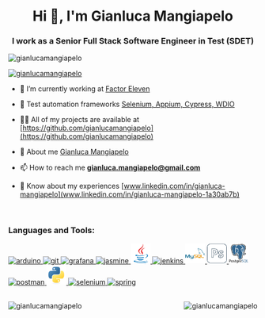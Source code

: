 <h1 align="center">Hi 👋, I'm Gianluca Mangiapelo</h1>
<h3 align="center">I work as a Senior Full Stack Software Engineer in Test (SDET)</h3>

<p align="left"> <img src="https://komarev.com/ghpvc/?username=gianlucamangiapelo&label=Profile%20views&color=0e75b6&style=flat" alt="gianlucamangiapelo" /> </p>

<p align="left"> <a href="https://github.com/ryo-ma/github-profile-trophy"><img src="https://github-profile-trophy.vercel.app/?username=gianlucamangiapelo" alt="gianlucamangiapelo" /></a> </p>

- 🔭 I’m currently working at [Factor Eleven](https://www.factor-eleven.de/en/) 

<!-- - 🌱 I’m currently learning **AI testing** -->

<!-- - 👯 I’m contributing to the the open-source community via [Selenideium Element Inspector](https://mszeles.com/selenium-javascript-python-c-cypress-testcafe-playwright-squish-selector-generation-has-been-added-to-selenideium-element-inspector-v20) -->

- 🤝 Test automation frameworks [Selenium, Appium, Cypress, WDIO](https://github.com/gianlucamangiapelo)

- 👨‍💻 All of my projects are available at [https://github.com/gianlucamangiapelo](https://github.com/gianlucamangiapelo)

- 💬 About me [Gianluca Mangiapelo](https://gianlucamangiapelo.com/)

- 📫 How to reach me **gianluca.mangiapelo@gmail.com**

- 📄 Know about my experiences [www.linkedin.com/in/gianluca-mangiapelo](www.linkedin.com/in/gianluca-mangiapelo-1a30ab7b)


<br>

<h3 align="left">Languages and Tools:</h3>
<p align="left"> <a href="https://www.arduino.cc/" target="_blank" rel="noreferrer"> <img src="https://cdn.worldvectorlogo.com/logos/arduino-1.svg" alt="arduino" width="40" height="40"/> </a> <a href="https://git-scm.com/" target="_blank" rel="noreferrer"> <img src="https://www.vectorlogo.zone/logos/git-scm/git-scm-icon.svg" alt="git" width="40" height="40"/> </a> <a href="https://grafana.com" target="_blank" rel="noreferrer"> <img src="https://www.vectorlogo.zone/logos/grafana/grafana-icon.svg" alt="grafana" width="40" height="40"/> </a> <a href="https://jasmine.github.io/" target="_blank" rel="noreferrer"> <img src="https://www.vectorlogo.zone/logos/jasmine/jasmine-icon.svg" alt="jasmine" width="40" height="40"/> </a> <a href="https://www.java.com" target="_blank" rel="noreferrer"> <img src="https://raw.githubusercontent.com/devicons/devicon/master/icons/java/java-original.svg" alt="java" width="40" height="40"/> </a> <a href="https://www.jenkins.io" target="_blank" rel="noreferrer"> <img src="https://www.vectorlogo.zone/logos/jenkins/jenkins-icon.svg" alt="jenkins" width="40" height="40"/> </a> <a href="https://www.mysql.com/" target="_blank" rel="noreferrer"> <img src="https://raw.githubusercontent.com/devicons/devicon/master/icons/mysql/mysql-original-wordmark.svg" alt="mysql" width="40" height="40"/> </a> <a href="https://www.photoshop.com/en" target="_blank" rel="noreferrer"> <img src="https://raw.githubusercontent.com/devicons/devicon/master/icons/photoshop/photoshop-line.svg" alt="photoshop" width="40" height="40"/> </a> <a href="https://www.postgresql.org" target="_blank" rel="noreferrer"> <img src="https://raw.githubusercontent.com/devicons/devicon/master/icons/postgresql/postgresql-original-wordmark.svg" alt="postgresql" width="40" height="40"/> </a> <a href="https://postman.com" target="_blank" rel="noreferrer"> <img src="https://www.vectorlogo.zone/logos/getpostman/getpostman-icon.svg" alt="postman" width="40" height="40"/> </a> <a href="https://www.python.org" target="_blank" rel="noreferrer"> <img src="https://raw.githubusercontent.com/devicons/devicon/master/icons/python/python-original.svg" alt="python" width="40" height="40"/> </a> <a href="https://www.selenium.dev" target="_blank" rel="noreferrer"> <img src="https://raw.githubusercontent.com/detain/svg-logos/780f25886640cef088af994181646db2f6b1a3f8/svg/selenium-logo.svg" alt="selenium" width="40" height="40"/> </a> <a href="https://spring.io/" target="_blank" rel="noreferrer"> <img src="https://www.vectorlogo.zone/logos/springio/springio-icon.svg" alt="spring" width="40" height="40"/> </a> </p>

<br>

<div>
<img align="left" src="https://github-readme-stats.vercel.app/api/top-langs?username=gianlucamangiapelo&show_icons=true&locale=en&layout=compact" alt="gianlucamangiapelo" />
<img align="right" src="https://github-readme-stats.vercel.app/api?username=gianlucamangiapelo&show_icons=true&locale=en" alt="gianlucamangiapelo" />
</div>
